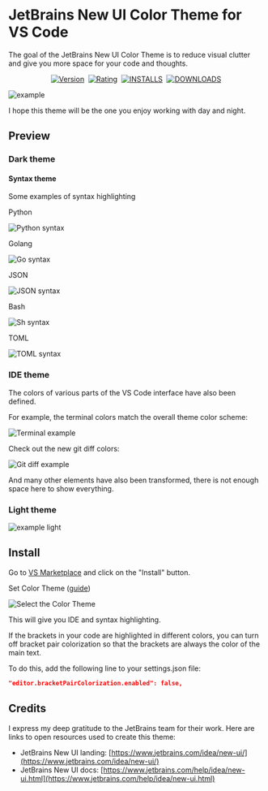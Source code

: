 # JetBrains New UI Color Theme for VS Code

The goal of the JetBrains New UI Color Theme is to reduce visual clutter and give you more space for your code and thoughts.

<p align="center">
    <a href="https://marketplace.visualstudio.com/items?itemName=fogio.jetbrains-color-theme"><img src="https://img.shields.io/visual-studio-marketplace/v/fogio.jetbrains-color-theme?style=for-the-badge&colorA=555555&colorB=007ec6&label=VERSION" alt="Version"></a>&nbsp;
    <a href="https://marketplace.visualstudio.com/items?itemName=fogio.jetbrains-color-theme"><img src="https://img.shields.io/visual-studio-marketplace/r/fogio.jetbrains-color-theme?style=for-the-badge&colorA=555555&colorB=007ec6&label=RATING" alt="Rating"></a>&nbsp;
    <a href="https://marketplace.visualstudio.com/items?itemName=fogio.jetbrains-color-theme"><img src="https://img.shields.io/visual-studio-marketplace/i/fogio.jetbrains-color-theme?style=for-the-badge&colorA=555555&colorB=007ec6&label=Installs" alt="INSTALLS"></a>&nbsp;
    <a href="https://marketplace.visualstudio.com/items?itemName=fogio.jetbrains-color-theme"><img src="https://img.shields.io/visual-studio-marketplace/d/fogio.jetbrains-color-theme?style=for-the-badge&colorA=555555&colorB=007ec6&label=Downloads" alt="DOWNLOADS"></a>
</p>

![example](https://raw.githubusercontent.com/fogio-org/vscode-jetbrains-color-theme/refs/heads/master/assets/img/preview_dark_example.png)

I hope this theme will be the one you enjoy working with day and night.

## Preview

### Dark theme

#### Syntax theme

Some examples of syntax highlighting

Python

![Python syntax](https://raw.githubusercontent.com/fogio-org/vscode-jetbrains-color-theme/refs/heads/master/assets/img/preview_dark_syntax_python.png)

Golang

![Go syntax](https://raw.githubusercontent.com/fogio-org/vscode-jetbrains-color-theme/refs/heads/master/assets/img/preview_dark_syntax_go.png)

JSON

![JSON syntax](https://raw.githubusercontent.com/fogio-org/vscode-jetbrains-color-theme/refs/heads/master/assets/img/preview_dark_syntax_json.png)

Bash

![Sh syntax](https://raw.githubusercontent.com/fogio-org/vscode-jetbrains-color-theme/refs/heads/master/assets/img/preview_dark_syntax_sh.png)

TOML

![TOML syntax](https://raw.githubusercontent.com/fogio-org/vscode-jetbrains-color-theme/refs/heads/master/assets/img/preview_dark_syntax_toml.png)

### IDE theme

The colors of various parts of the VS Code interface have also been defined.

For example, the terminal colors match the overall theme color scheme:

![Terminal example](https://raw.githubusercontent.com/fogio-org/vscode-jetbrains-color-theme/refs/heads/master/assets/img/preview_dark_terminal.png)

Check out the new git diff colors:

![Git diff example](https://raw.githubusercontent.com/fogio-org/vscode-jetbrains-color-theme/refs/heads/master/assets/img/preview_dark_git_diff.png)

And many other elements have also been transformed, there is not enough space here to show everything.

### Light theme

![example light](https://raw.githubusercontent.com/fogio-org/vscode-jetbrains-color-theme/refs/heads/master/assets/img/preview_light_example.png)

## Install

Go to [VS Marketplace](https://marketplace.visualstudio.com/items?itemName=fogio.jetbrains-color-theme) and click on the "Install" button.

Set Color Theme ([guide](https://code.visualstudio.com/docs/getstarted/themes#_selecting-the-color-theme))

![Select the Color Theme](https://raw.githubusercontent.com/fogio-org/vscode-jetbrains-color-theme/refs/heads/master/assets/img/guide_select_theme.jpg)

This will give you IDE and syntax highlighting.

If the brackets in your code are highlighted in different colors, you can turn off bracket pair colorization so that the brackets are always the color of the main text.

To do this, add the following line to your settings.json file:

```json
"editor.bracketPairColorization.enabled": false,
```

## Credits

I express my deep gratitude to the JetBrains team for their work. Here are links to open resources used to create this theme:

- JetBrains New UI landing: [https://www.jetbrains.com/idea/new-ui/](https://www.jetbrains.com/idea/new-ui/)
- JetBrains New UI docs: [https://www.jetbrains.com/help/idea/new-ui.html](https://www.jetbrains.com/help/idea/new-ui.html)

